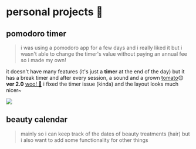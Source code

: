 # personal projects 🌴

## pomodoro timer
> i was using a pomodoro app for a few days and i really liked it but i wasn't able to change the timer's value without paying an annual fee so i made my own!

 it doesn't have many features (it's just a **timer** at the end of the day) but it has a break timer and after every session, a sound and a grown <a href="https://frailuie.github.io/personal-projects/pomodoro/">tomato</a>😊
 <br>
 **ver 2.0** <a href="https://frailuie.github.io/personal-projects/pomodoro2">woo! 💪</a> i fixed the timer issue (kinda) and the layout looks much nicer~

 
<img src="https://github.com/frailuie/personal-projects/assets/147780973/c26e06a8-1732-4cea-9f26-58c941a2cfc5"/>


## beauty calendar
 

 > mainly so i can keep track of the dates of beauty treatments (hair) but i also want to add some functionality for other things

